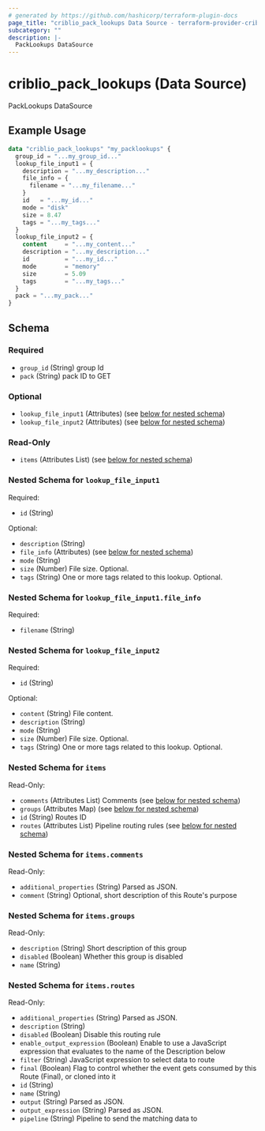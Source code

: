 ```yaml
---
# generated by https://github.com/hashicorp/terraform-plugin-docs
page_title: "criblio_pack_lookups Data Source - terraform-provider-criblio"
subcategory: ""
description: |-
  PackLookups DataSource
---
```


# criblio_pack_lookups (Data Source)

PackLookups DataSource

## Example Usage

```terraform
data "criblio_pack_lookups" "my_packlookups" {
  group_id = "...my_group_id..."
  lookup_file_input1 = {
    description = "...my_description..."
    file_info = {
      filename = "...my_filename..."
    }
    id   = "...my_id..."
    mode = "disk"
    size = 8.47
    tags = "...my_tags..."
  }
  lookup_file_input2 = {
    content     = "...my_content..."
    description = "...my_description..."
    id          = "...my_id..."
    mode        = "memory"
    size        = 5.09
    tags        = "...my_tags..."
  }
  pack = "...my_pack..."
}
```

<!-- schema generated by tfplugindocs -->
## Schema

### Required

- `group_id` (String) group Id
- `pack` (String) pack ID to GET

### Optional

- `lookup_file_input1` (Attributes) (see [below for nested schema](#nestedatt--lookup_file_input1))
- `lookup_file_input2` (Attributes) (see [below for nested schema](#nestedatt--lookup_file_input2))

### Read-Only

- `items` (Attributes List) (see [below for nested schema](#nestedatt--items))

<a id="nestedatt--lookup_file_input1"></a>
### Nested Schema for `lookup_file_input1`

Required:

- `id` (String)

Optional:

- `description` (String)
- `file_info` (Attributes) (see [below for nested schema](#nestedatt--lookup_file_input1--file_info))
- `mode` (String)
- `size` (Number) File size. Optional.
- `tags` (String) One or more tags related to this lookup. Optional.

<a id="nestedatt--lookup_file_input1--file_info"></a>
### Nested Schema for `lookup_file_input1.file_info`

Required:

- `filename` (String)



<a id="nestedatt--lookup_file_input2"></a>
### Nested Schema for `lookup_file_input2`

Required:

- `id` (String)

Optional:

- `content` (String) File content.
- `description` (String)
- `mode` (String)
- `size` (Number) File size. Optional.
- `tags` (String) One or more tags related to this lookup. Optional.


<a id="nestedatt--items"></a>
### Nested Schema for `items`

Read-Only:

- `comments` (Attributes List) Comments (see [below for nested schema](#nestedatt--items--comments))
- `groups` (Attributes Map) (see [below for nested schema](#nestedatt--items--groups))
- `id` (String) Routes ID
- `routes` (Attributes List) Pipeline routing rules (see [below for nested schema](#nestedatt--items--routes))

<a id="nestedatt--items--comments"></a>
### Nested Schema for `items.comments`

Read-Only:

- `additional_properties` (String) Parsed as JSON.
- `comment` (String) Optional, short description of this Route's purpose


<a id="nestedatt--items--groups"></a>
### Nested Schema for `items.groups`

Read-Only:

- `description` (String) Short description of this group
- `disabled` (Boolean) Whether this group is disabled
- `name` (String)


<a id="nestedatt--items--routes"></a>
### Nested Schema for `items.routes`

Read-Only:

- `additional_properties` (String) Parsed as JSON.
- `description` (String)
- `disabled` (Boolean) Disable this routing rule
- `enable_output_expression` (Boolean) Enable to use a JavaScript expression that evaluates to the name of the Description below
- `filter` (String) JavaScript expression to select data to route
- `final` (Boolean) Flag to control whether the event gets consumed by this Route (Final), or cloned into it
- `id` (String)
- `name` (String)
- `output` (String) Parsed as JSON.
- `output_expression` (String) Parsed as JSON.
- `pipeline` (String) Pipeline to send the matching data to
